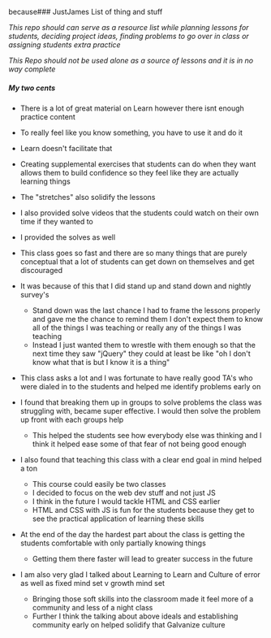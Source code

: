 because### JustJames List of thing and stuff

*This repo should can serve as a resource list while planning lessons for students, deciding project ideas, finding problems to go over in class or assigning students extra practice*

_This Repo should not be used alone as a source of lessons and it is in no way complete_

##### My two cents
  - There is a lot of great material on Learn however there isnt enough practice content
  - To really feel like you know something, you have to use it and do it
  - Learn doesn't facilitate that
  - Creating supplemental exercises that students can do when they want allows them to build confidence so they feel like they are actually learning things
  - The "stretches" also solidify the lessons
  - I also provided solve videos that the students could watch on their own time if they wanted to
  - I provided the solves as well
  - This class goes so fast and there are so many things that are purely conceptual that a lot of students can get down on themselves and get discouraged
  - It was because of this that I did stand up and stand down and nightly survey's
    - Stand down was the last chance I had to frame the lessons properly and gave me the chance to remind them I don't expect them to know all of the things I was teaching or really any of the things I was teaching
    - Instead I just wanted them to wrestle with them enough so that the next time they saw "jQuery" they could at least be like "oh I don't know what that is but I know it is a thing"
  - This class asks a lot and I was fortunate to have really good TA's who were dialed in to the students and helped me identify problems early on
  - I found that breaking them up in groups to solve problems the class was struggling with, became super effective. I would then solve the problem up front with each groups help
    - This helped the students see how everybody else was thinking and I think it helped ease some of that fear of not being good enough
  - I also found that teaching this class with a clear end goal in mind helped a ton
    - This course could easily be two classes
    - I decided to focus on the web dev stuff and not just JS
    - I think in the future I would tackle HTML and CSS earlier
    - HTML and CSS with JS is fun for the students because they get to see the practical application of learning these skills
  - At the end of the day the hardest part about the class is getting the students comfortable with only partially knowing things
    - Getting them there faster will lead to greater success in the future

  - I am also very glad I talked about Learning to Learn and Culture of error as well as fixed mind set v growth mind set
    - Bringing those soft skills into the classroom made it feel more of a community and less of a night class
    - Further I think the talking about above ideals and establishing community early on helped solidify that Galvanize culture
